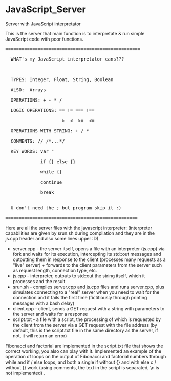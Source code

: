 # JavaScript_Server
Server with JavaScript interpretator

This is the server that main function is to interpretate & run simple JavaScript code with poor functions.



<pre>==================================================
<br>  WHAT's my JavaScript interpretator cans???
<br>
<br>  TYPES: Integer, Float, String, Boolean
<br>  ALSO:  Arrays
<br>  OPERATIONS: + - * /
<br>  LOGIC OPERATIONS: == != === !==  
<br>                     >  <  >=  <= 
<br>  OPERATIONS WITH STRING: + / * 
<br>  COMMENTS: // /*...*/
<br>  KEY WORDS: var "
<br>             if {} else {}
<br>             while {}
<br>             continue
<br>             break 

<br>  U don't need the ; but program skip it :)
<br>=================================================</pre>

Here are all the server files with the javascript interpreter:
(interpreter capabilities are given by srun.sh during compilation and they are in the js.cpp header and also some lines upper :D)

- server.cpp - the server itself, opens a file with an interpreter (js.cpp) via fork and waits for its execution, intercepting its std::out messages and outputting them in response to the client (processes many requests as a "live" server) + forwards to the client parameters from the server such as request length, connection type, etc.
- js.cpp - interpreter, outputs to std::out the string itself, which it processes and the result
- srun.sh - compiles server.cpp and js.cpp files and runs server.cpp, plus simulates connecting to a "real" server when you need to wait for the connection and it fails the first time (fictitiously through printing messages with a bash delay)
- client.cpp - client, sends a GET request with a string with parameters to the server and waits for a response
- script.txt - a file with a script, the processing of which is requested by the client from the server via a GET request with the file address (by default, this is the script.txt file in the same directory as the server, if not, it will return an error)



Fibonacci and factorial are implemented in the script.txt file that shows the correct working, you also can play with it.
Implemented an example of the operation of loops on the output of Fibonacci and factorial numbers through while and if / else loops, and both a single if without {} and with else c / without {} work (using comments, the text in the script is separated, \n is not implemented) .
